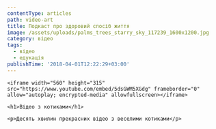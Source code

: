 ```yaml
---
contentType: articles
path: video-art
title: Подкаст про здоровий спосіб життя
image: /assets/uploads/palms_trees_starry_sky_117239_1600x1200.jpg
category: відео
tags:
  - відео
  - едукація
publishTime: '2018-04-01T12:22:29+03:00'
---
```

`<iframe width="560" height="315" src="https://www.youtube.com/embed/5dsGWM5XGdg" frameborder="0" allow="autoplay; encrypted-media" allowfullscreen></iframe>`



`<h1>Відео з котиками</h1>`



`<p>Десять хвилин прекрасних відео з веселими котиками</p>`
